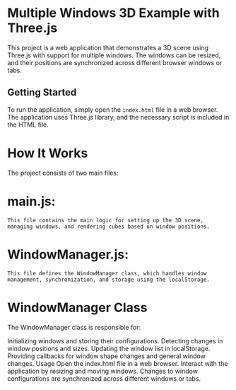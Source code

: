 # Multiple Windows 3D Example with Three.js

This project is a web application that demonstrates a 3D scene using Three.js with support for multiple windows. The windows can be resized, and their positions are synchronized across different browser windows or tabs.

## Getting Started

To run the application, simply open the `index.html` file in a web browser. The application uses Three.js library, and the necessary script is included in the HTML file.



# How It Works
The project consists of two main files:

# main.js:
    This file contains the main logic for setting up the 3D scene, managing windows, and rendering cubes based on window positions.

# WindowManager.js:
    This file defines the WindowManager class, which handles window management, synchronization, and storage using the localStorage.

# WindowManager Class
The WindowManager class is responsible for:

Initializing windows and storing their configurations.
Detecting changes in window positions and sizes.
Updating the window list in localStorage.
Providing callbacks for window shape changes and general window changes.
Usage
Open the index.html file in a web browser.
Interact with the application by resizing and moving windows.
Changes to window configurations are synchronized across different windows or tabs.
